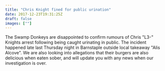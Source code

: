 ```yaml
---
title: "Chris Knight fined for public urination"
date: 2017-12-23T19:31:25Z
draft: false
images: [""]
---
```


The Swamp Donkeys are disappointed to confirm rumours of Chris "L3-" Knights arrest following being caught urinating in public. The incident happened late last Thursday night in Barnstaple outside local takeaway "Alis Alcove". We are also looking into allegations that their burgers are also delicious when eaten sober, and will update you with any news when our investigation is over.